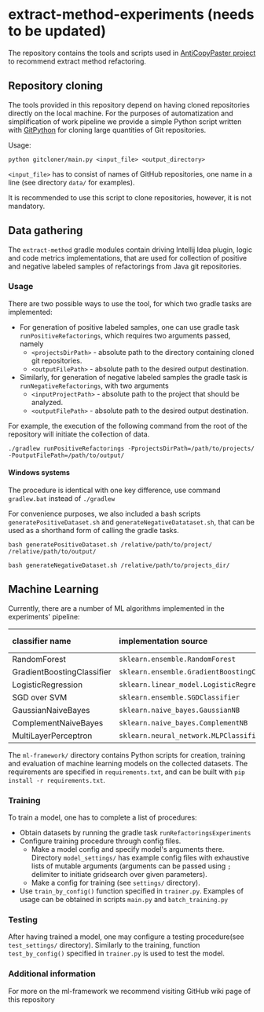 # extract-method-experiments (needs to be updated)

The repository contains the tools and scripts used in [AntiCopyPaster project](https://github.com/JetBrains-Research/anti-copy-paster) to recommend extract method refactoring.

## Repository cloning

The tools provided in this repository depend on having cloned repositories directly on the local machine. 
For the purposes of automatization and simplification of work pipeline we provide a simple Python script written with [GitPython](https://github.com/gitpython-developers/GitPython) for cloning large quantities of Git repositories. 

Usage: 
```
python gitcloner/main.py <input_file> <output_directory>
```
`<input_file>` has to consist of names of GitHub repositories, one name in a line (see directory `data/` for examples).

It is recommended to use this script to clone repositories, however, it is not mandatory.

## Data gathering

The `extract-method` gradle modules contain driving Intellij Idea plugin, logic and code metrics implementations, that are 
used for collection of positive and negative labeled samples of refactorings from Java git repositories.

### Usage
There are two possible ways to use the tool, for which two gradle tasks are implemented:
* For generation of positive labeled samples, one can use gradle task `runPositiveRefactorings`, which requires 
two arguments passed, namely
    - `<projectsDirPath>` - absolute path to the directory containing cloned git repositories.
    - `<outputFilePath>` - absolute path to the desired output destination.
* Similarly, for generation of negative labeled samples the gradle task is `runNegativeRefactorings`, 
with two arguments
    - `<inputProjectPath>` - absolute path to the project that should be analyzed.
    - `<outputFilePath>` - absolute path to the desired output destination.

For example, the execution of the following command from the root
of the repository will initiate the collection of data.
```
./gradlew runPositiveRefactorings -PprojectsDirPath=/path/to/projects/ -PoutputFilePath=/path/to/output/
```

#### Windows systems

The procedure is identical with one key difference, use command `gradlew.bat` instead of `./gradlew`

For convenience purposes, we also included a bash scripts `generatePositiveDataset.sh` and
`generateNegativeDatataset.sh`, that can be used as a shorthand form of calling the gradle tasks.

```
bash generatePositiveDataset.sh /relative/path/to/project/ /relative/path/to/output/
```

```
bash generateNegativeDataset.sh /relative/path/to/projects_dir/ 
```

## Machine Learning

Currently, there are a number of ML algorithms implemented in the experiments' pipeline:

| classifier name    | implementation source | shortcut name  |
|:-------------|:-------------| :-----:|
| RandomForest  | `sklearn.ensemble.RandomForest` | RF |
| GradientBoostingClassifier  | `sklearn.ensemble.GradientBoostingClassifier` | GBC |
| LogisticRegression | `sklearn.linear_model.LogisticRegression`   | LRC |
| SGD over SVM  | `sklearn.ensemble.SGDClassifier` | SGD |
| GaussianNaiveBayes  | `sklearn.naive_bayes.GaussianNB`   | GNB |
| ComplementNaiveBayes | `sklearn.naive_bayes.ComplementNB`   |CNB  |
| MultiLayerPerceptron  | `sklearn.neural_network.MLPClassifier` | MLP|


The `ml-framework/` directory contains Python scripts for creation, training and evaluation of machine learning models on the collected datasets. 
The requirements are specified in `requirements.txt`, and can be built with `pip install -r requirements.txt`.

### Training

To train a model, one has to complete a list of procedures:
- Obtain datasets by running the gradle task `runRefactoringsExperiments`
- Configure training procedure through config files.
    - Make a model config and specify model's arguments there. 
    Directory `model_settings/` has example config files with exhaustive lists of mutable arguments (arguments can be passed using `;` delimiter to initiate gridsearch over given parameters).
    - Make a config for training (see `settings/` directory).
- Use `train_by_config()` function specified in `trainer.py`. Examples of usage can be obtained in scripts `main.py` and `batch_training.py` 


### Testing

After having trained a model, one may configure a testing procedure(see `test_settings/` directory). 
Similarly to the training, function `test_by_config()` specified in `trainer.py` is used to test the model.

### Additional information
For more on the ml-framework we recommend visiting GitHub wiki page of this repository

